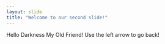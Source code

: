 ```yaml
---
layout: slide
title: "Welcome to our second slide!"
---
```

Hello Darkness My Old Friend!
Use the left arrow to go back!
